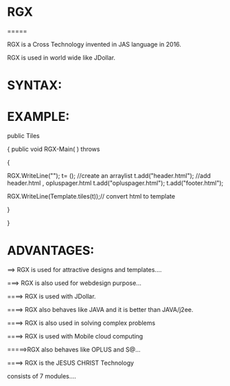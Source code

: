 # RGX
 =====
 
 RGX  is   a   Cross  Technology  invented  in  JAS  language in  2016.
 
 RGX  is   used  in   world  wide like  JDollar.
 
 
 
 SYNTAX:
 =======

<RGX> 

<OPACK>

<LOGIC>
<!  Logic  of  the  Program  !>

 
 </LOGIC>
 
 </RGX>

 
 
 
 EXAMPLE:
 =======
 

<RGX> 

<OPACK>

<LOGIC>
public  <CLASS>  Tiles

{
public void  RGX-Main( ) throws <EXE>

{

RGX.WriteLine("<html><body>");
<AList> t= <NEW>  <AList>();  //create  an  arraylist
t.add("header.html"); //add header.html , opluspager.html
t.add("opluspager.html");
t.add("footer.html");




RGX.WriteLine(Template.tiles(t));// convert  html  to template

}

}

 
 </LOGIC>
 
 </RGX>
 
 
 
 
 
 
 ADVANTAGES:
 ===========
 
 
 ==> RGX is  used  for attractive  designs  and  templates....
 
 ===> RGX  is  also used  for  webdesign  purpose...
 
 ====> RGX is  used  with JDollar.
 
 ====>  RGX  also   behaves  like JAVA and  it  is   better  than  JAVA/j2ee.
 
 ====> RGX  is also  used in  solving  complex problems
 
 ====> RGX is used  with  Mobile cloud computing
 
 =====>RGX  also behaves  like  OPLUS and  S@...
 
 ====>  RGX  is   the  JESUS CHRIST  Technology
 
 consists  of  7 modules....
 
 
